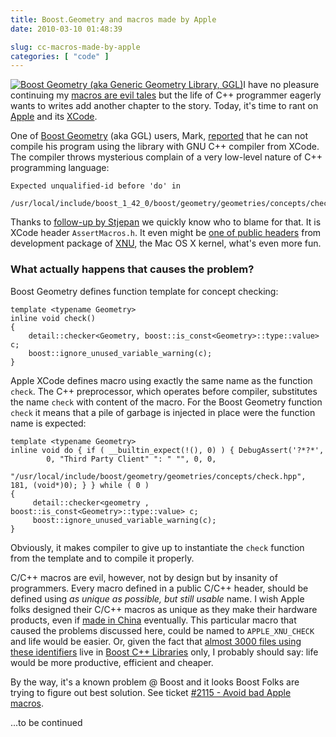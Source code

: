 ```yaml
---
title: Boost.Geometry and macros made by Apple
date: 2010-03-10 01:48:39

slug: cc-macros-made-by-apple
categories: [ "code" ]
---
```


[![Boost Geometry (aka Generic Geometry Library, GGL)](/images/logos/ggl-logo.png)](http://trac.osgeo.org/ggl/)I have no pleasure continuing my [macros are evil tales](/&p=1755) but the life of C++ programmer eagerly wants to writes add another chapter to the story. Today, it's time to rant on [Apple](http://www.apple.com) and its [XCode](http://en.wikipedia.org/wiki/XCode).


One of [Boost Geometry](http://trac.osgeo.org/ggl/) (aka GGL) users, Mark, [reported](http://lists.osgeo.org/pipermail/ggl/2010-March/000649.html) that he can not compile his program using the library with GNU C++ compiler from XCode. The compiler throws mysterious complain of a very low-level nature of C++ programming language:

  
```
Expected unqualified-id before 'do' in
  /usr/local/include/boost_1_42_0/boost/geometry/geometries/concepts/check.hpp
```


Thanks to [follow-up by Stjepan](http://lists.osgeo.org/pipermail/ggl/2010-March/000653.html) we quickly know who to blame for that. It is XCode header `AssertMacros.h`. It even might be [one of public headers](http://www.opensource.apple.com/source/xnu/) from development package of [XNU](http://en.wikipedia.org/wiki/XNU), the Mac OS X kernel, what's even more fun.


### What actually happens that causes the problem?


Boost Geometry defines function template for concept checking:

    
```
template <typename Geometry>
inline void check()
{
    detail::checker<Geometry, boost::is_const<Geometry>::type::value> c;
    boost::ignore_unused_variable_warning(c);
}
```


Apple XCode defines macro using exactly the same name as the function `check`. The C++ preprocessor, which operates before compiler, substitutes the name `check` with content of the macro. For the Boost Geometry function `check` it means that a pile of garbage is injected in place were the function name is expected:


```
template <typename Geometry>
inline void do { if ( __builtin_expect(!(), 0) ) { DebugAssert('?*?*', 
        0, "Third Party Client" ": " "", 0, 0, 
        "/usr/local/include/boost/geometry/geometries/concepts/check.hpp", 181, (void*)0); } } while ( 0 )
{
     detail::checker<geometry , boost::is_const<Geometry>::type::value> c;
     boost::ignore_unused_variable_warning(c);
}
```


Obviously, it makes compiler to give up to instantiate the `check` function from the template and to compile it properly.


C/C++ macros are evil, however, not by design but by insanity of programmers. Every macro defined in a public C/C++ header, should be defined using _as unique as possible, but still usable_ name. I wish Apple folks designed their C/C++ macros as unique as they make their hardware products, even if [made in China](http://en.wikipedia.org/wiki/Made_in_China#Marketing_significance) eventually. This particular macro that caused the problems discussed here, could be named to `APPLE_XNU_CHECK` and life would be easier. Or, given the fact that [almost 3000 files using these identifiers](https://svn.boost.org/trac/boost/ticket/2115#comment:7) live in [Boost C++ Libraries](http://www.boost.org) only, I probably should say: life would be more productive, efficient and cheaper.


By the way, it's a known problem @ Boost and it looks Boost Folks are trying to figure out best solution. See ticket [#2115 - Avoid bad Apple macros](https://svn.boost.org/trac/boost/ticket/2115).


...to be continued
